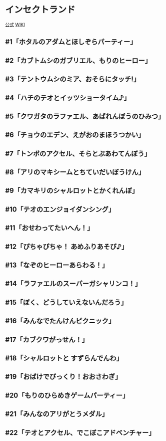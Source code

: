 # インセクトランド

[公式](https://insect-land.com/anime/) 
[WIKI](https://ja.wikipedia.org/wiki/%E3%82%A4%E3%83%B3%E3%82%BB%E3%82%AF%E3%83%88%E3%83%A9%E3%83%B3%E3%83%89) 

## #1「ホタルのアダムとほしぞらパーティー」

## #2「カブトムシのガブリエル、もりのヒーロー」

## #3「テントウムシのミア、おそらにタッチ!」

## #4「ハチのテオとイッツショータイム♪」

## #5「クワガタのラファエル、あばれんぼうのひみつ」

## #6「チョウのエデン、えがおのまほうつかい」

## #7「トンボのアクセル、そらとぶあわてんぼう」

## #8「アリのマキシームとちていだいぼうけん」

## #9「カマキリのシャルロットとかくれんぼ」

## #10「テオのエンジョイダンシング」

## #11「おせわってたいへん！」

## #12「ぴちゃぴちゃ！ あめふりあそび♪」

## #13「なぞのヒーローあらわる！」

## #14「ラファエルのスーパーガシャリンコ！」

## #15「ぼく、どうしていえないんだろう」

## #16「みんなでたんけんピクニック」

## #17「カブクワがっせん！」

## #18「シャルロットと すずらんでんわ」

## #19「おばけでびっくり！おおさわぎ」

## #20「もりのひらめきゲームパーティー」

## #21「みんなのアリがとうメダル」

## #22「テオとアクセル、でこぼこアドベンチャー」
